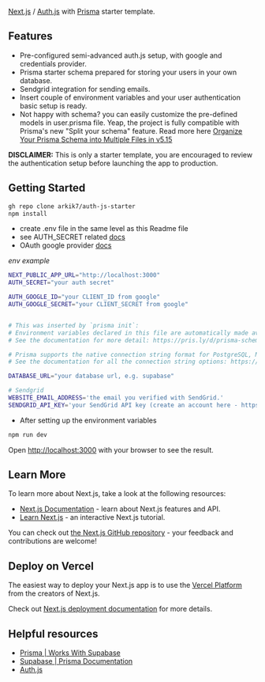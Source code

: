 [Next.js](https://nextjs.org/) / [Auth.js](https://authjs.dev/getting-started) with [Prisma](https://www.prisma.io/) starter template.

## Features

- Pre-configured semi-advanced auth.js setup, with google and credentials provider.
- Prisma starter schema prepared for storing your users in your own database.
- Sendgrid integration for sending emails.
- Insert couple of environment variables and your user authentication basic setup is ready.
- Not happy with schema? you can easily customize the pre-defined models in user.prisma file. Yeap, the project is fully compatible with Prisma's new "Split your schema" feature. Read more here [Organize Your Prisma Schema into Multiple Files in v5.15](https://www.prisma.io/blog/organize-your-prisma-schema-with-multi-file-support)

**DISCLAIMER:** This is only a starter template, you are encouraged to review the authentication setup before launching the app to production.

## Getting Started

```bash
gh repo clone arkik7/auth-js-starter
npm install
```

- create .env file in the same level as this Readme file
- see AUTH_SECRET related [docs](https://authjs.dev/getting-started/installation)
- OAuth google provider [docs](https://authjs.dev/getting-started/authentication/oauth)

_env example_

```bash
NEXT_PUBLIC_APP_URL="http://localhost:3000"
AUTH_SECRET="your auth secret"

AUTH_GOOGLE_ID="your CLIENT_ID from google"
AUTH_GOOGLE_SECRET="your CLIENT_SECRET from google"


# This was inserted by `prisma init`:
# Environment variables declared in this file are automatically made available to Prisma.
# See the documentation for more detail: https://pris.ly/d/prisma-schema#accessing-environment-variables-from-the-schema

# Prisma supports the native connection string format for PostgreSQL, MySQL, SQLite, SQL Server, MongoDB and CockroachDB.
# See the documentation for all the connection string options: https://pris.ly/d/connection-strings

DATABASE_URL="your database url, e.g. supabase"

# Sendgrid
WEBSITE_EMAIL_ADDRESS='the email you verified with SendGrid.'
SENDGRID_API_KEY='your SendGrid API key (create an account here - https://sendgrid.com)'
```

- After setting up the environment variables

```bash
npm run dev
```

Open [http://localhost:3000](http://localhost:3000) with your browser to see the result.

## Learn More

To learn more about Next.js, take a look at the following resources:

- [Next.js Documentation](https://nextjs.org/docs) - learn about Next.js features and API.
- [Learn Next.js](https://nextjs.org/learn) - an interactive Next.js tutorial.

You can check out [the Next.js GitHub repository](https://github.com/vercel/next.js/) - your feedback and contributions are welcome!

## Deploy on Vercel

The easiest way to deploy your Next.js app is to use the [Vercel Platform](https://vercel.com/new?utm_medium=default-template&filter=next.js&utm_source=create-next-app&utm_campaign=create-next-app-readme) from the creators of Next.js.

Check out [Next.js deployment documentation](https://nextjs.org/docs/deployment) for more details.

## Helpful resources

- [Prisma | Works With Supabase](https://supabase.com/partners/integrations/prisma)
- [Supabase | Prisma Documentation](https://www.prisma.io/docs/orm/overview/databases/supabase)
- [Auth.js](https://authjs.dev/)
